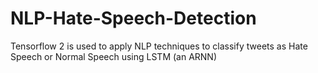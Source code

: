 # NLP-Hate-Speech-Detection
Tensorflow 2 is used to apply NLP techniques to classify tweets as Hate Speech or Normal Speech using LSTM (an ARNN)


